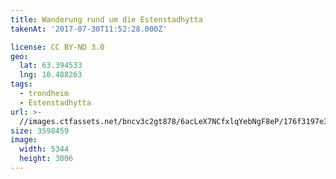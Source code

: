 ```yaml
---
title: Wanderung rund um die Estenstadhytta
takenAt: '2017-07-30T11:52:28.000Z'

license: CC BY-ND 3.0
geo:
  lat: 63.394533
  lng: 10.488263
tags:
  - trondheim
  - Estenstadhytta
url: >-
  //images.ctfassets.net/bncv3c2gt878/6acLeX7NCfxlqYebNgF8eP/176f3197e31f50b6811b06764d1e2c70/wanderung-rund-um-die-estenstadhytta_36224166866_o
size: 3598459
image:
  width: 5344
  height: 3006
---
```

